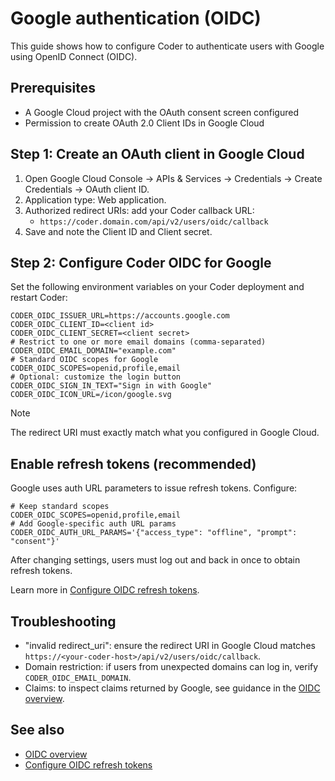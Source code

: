 # Google authentication (OIDC)

This guide shows how to configure Coder to authenticate users with Google using OpenID Connect (OIDC).

## Prerequisites

- A Google Cloud project with the OAuth consent screen configured
- Permission to create OAuth 2.0 Client IDs in Google Cloud

## Step 1: Create an OAuth client in Google Cloud

1. Open Google Cloud Console → APIs & Services → Credentials → Create Credentials → OAuth client ID.
2. Application type: Web application.
3. Authorized redirect URIs: add your Coder callback URL:
   - `https://coder.domain.com/api/v2/users/oidc/callback`
4. Save and note the Client ID and Client secret.

## Step 2: Configure Coder OIDC for Google

Set the following environment variables on your Coder deployment and restart Coder:

```env
CODER_OIDC_ISSUER_URL=https://accounts.google.com
CODER_OIDC_CLIENT_ID=<client id>
CODER_OIDC_CLIENT_SECRET=<client secret>
# Restrict to one or more email domains (comma-separated)
CODER_OIDC_EMAIL_DOMAIN="example.com"
# Standard OIDC scopes for Google
CODER_OIDC_SCOPES=openid,profile,email
# Optional: customize the login button
CODER_OIDC_SIGN_IN_TEXT="Sign in with Google"
CODER_OIDC_ICON_URL=/icon/google.svg
```

> [!NOTE]
> The redirect URI must exactly match what you configured in Google Cloud.

## Enable refresh tokens (recommended)

Google uses auth URL parameters to issue refresh tokens. Configure:

```env
# Keep standard scopes
CODER_OIDC_SCOPES=openid,profile,email
# Add Google-specific auth URL params
CODER_OIDC_AUTH_URL_PARAMS='{"access_type": "offline", "prompt": "consent"}'
```

After changing settings, users must log out and back in once to obtain refresh tokens.

Learn more in [Configure OIDC refresh tokens](./refresh-tokens.md).

## Troubleshooting

- "invalid redirect_uri": ensure the redirect URI in Google Cloud matches `https://<your-coder-host>/api/v2/users/oidc/callback`.
- Domain restriction: if users from unexpected domains can log in, verify `CODER_OIDC_EMAIL_DOMAIN`.
- Claims: to inspect claims returned by Google, see guidance in the [OIDC overview](./index.md#oidc-claims).

## See also

- [OIDC overview](./index.md)
- [Configure OIDC refresh tokens](./refresh-tokens.md)
